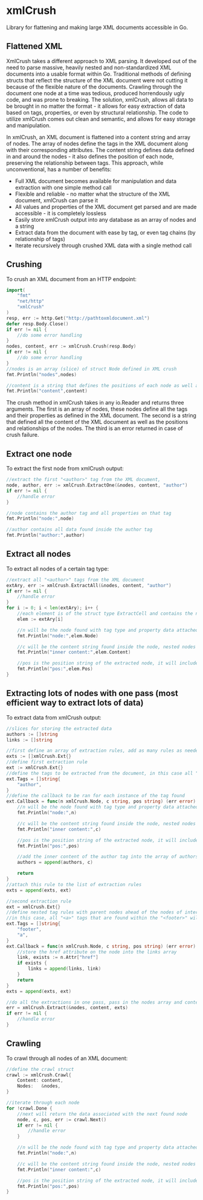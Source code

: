 # xmlCrush
Library for flattening and making large XML documents accessible in Go.

## Flattened XML
XmlCrush takes a different approach to XML parsing. It developed out of the need to parse massive, heavily nested and non-standardized XML documents into a usable format within Go. Traditional methods of defining structs that reflect the structure of the XML document were not cutting it because of the flexible nature of the documents. Crawling through the document one node at a time was tedious, produced horrendously ugly code, and was prone to breaking. The solution, xmlCrush, allows all data to be brought in no matter the format - it allows for easy extraction of data based on tags, properties, or even by structural relationship. The code to utilize xmlCrush comes out clean and semantic, and allows for easy storage and manipulation.

In xmlCrush, an XML document is flattened into a content string and array of nodes. The array of nodes define the tags in the XML document along with their corresponding attributes. The content string defines data defined in and around the nodes - it also defines the position of each node, preserving the relationship between tags. This approach, while unconventional, has a number of benefits:

- Full XML document becomes available for manipulation and data extraction with one simple method call
- Flexible and reliable - no matter what the structure of the XML document, xmlCrush can parse it
- All values and properties of the XML document get parsed and are made accessible - it is completely lossless
- Easily store xmlCrush output into any database as an array of nodes and a string
- Extract data from the document with ease by tag, or even tag chains (by relationship of tags)
- Iterate recursively through crushed XML data with a single method call

## Crushing
To crush an XML document from an HTTP endpoint:
```` go
import(
	"fmt"
	"net/http"
	"xmlCrush"
)
resp, err := http.Get("http://pathtoxmldocument.xml")
defer resp.Body.Close()
if err != nil {
	//do some error handling
}
nodes, content, err := xmlCrush.Crush(resp.Body)
if err != nil {
	//do some error handling
}
//nodes is an array (slice) of struct Node defined in XML crush
fmt.Println("nodes",nodes)

//content is a string that defines the positions of each node as well as content in and around the nodes
fmt.Println("content",content)
````
The crush method in xmlCrush takes in any io.Reader and returns three arguments. The first is an array of nodes, these nodes define all the tags and their properties as defined in the XML document. The second is a string that defined all the content of the XML document as well as the positions and relationships of the nodes. The third is an error returned in case of crush failure.

## Extract one node
To extract the first node from xmlCrush output:
```` go
//extract the first "<author>" tag from the XML document, 
node, author, err := xmlCrush.ExtractOne(&nodes, content, "author")
if err != nil {
	//handle error
}

//node contains the author tag and all properties on that tag
fmt.Println("node:",node)

//author contains all data found inside the author tag
fmt.Println("author:",author)
````

## Extract all nodes
To extract all nodes of a certain tag type:
```` go
//extract all "<author>" tags from the XML document
extAry, err := xmlCrush.ExtractAll(&nodes, content, "author")
if err != nil {
	//handle error
}
for i := 0; i < len(extAry); i++ {
	//each element is of the struct type ExtractCell and contains the node, content, and position string of the node
	elem := extAry[i]

	//n will be the node found with tag type and property data attached
	fmt.Println("node:",elem.Node)

	//c will be the content string found inside the node, nested nodes will be defined by position in this string
	fmt.Println("inner content:",elem.Content)

	//pos is the position string of the extracted node, it will include every parent node by name separated by spaces
	fmt.Println("pos:",elem.Pos)
}
````

## Extracting lots of nodes with one pass (most efficient way to extract lots of data)
To extract data from xmlCrush output:
```` go
//slices for storing the extracted data
authors := []string
links := []string

//first define an array of extraction rules, add as many rules as needed
exts := []xmlCrush.Ext{}
//define first extraction rule
ext := xmlCrush.Ext{}
//define the tags to be extracted from the document, in this case all "<author>" tags will be found in the document
ext.Tags = []string{
	"author", 
}
//define the callback to be ran for each instance of the tag found
ext.Callback = func(n xmlCrush.Node, c string, pos string) (err error) {
	//n will be the node found with tag type and property data attached
	fmt.Println("node:",n)

	//c will be the content string found inside the node, nested nodes will be defined by position in this string
	fmt.Println("inner content:",c)

	//pos is the position string of the extracted node, it will include every parent node by name separated by spaces
	fmt.Println("pos:",pos)

	//add the inner content of the author tag into the array of authors
	authors = append(authors, c)

	return
}
//attach this rule to the list of extraction rules
exts = append(exts, ext)

//second extraction rule
ext = xmlCrush.Ext{}
//define nested tag rules with parent nodes ahead of the nodes of interest
//in this case, all "<a>" tags that are found within the "<footer>" will be extracted
ext.Tags = []string{
	"footer",
	"a",
}
ext.Callback = func(n xmlCrush.Node, c string, pos string) (err error) {
	//store the href attribute on the node into the links array
	link, exists := n.Attr["href"]
	if exists {
		links = append(links, link)
	}
	return
}
exts = append(exts, ext)

//do all the extractions in one pass, pass in the nodes array and content string from the extraction as well as the array of extraction rules
err = xmlCrush.Extract(&nodes, content, exts)
if err != nil {
	//handle error
}
````

## Crawling
To crawl through all nodes of an XML document:
```` go
//define the crawl struct
crawl := xmlCrush.Crawl{
	Content: content,
	Nodes:   &nodes,
}

//iterate through each node
for !crawl.Done {
	//next will return the data associated with the next found node
	node, c, pos, err := crawl.Next()
	if err != nil {
		//handle error
	}

	//n will be the node found with tag type and property data attached
	fmt.Println("node:",n)

	//c will be the content string found inside the node, nested nodes will be defined by position in this string
	fmt.Println("inner content:",c)

	//pos is the position string of the extracted node, it will include every parent node by name separated by spaces
	fmt.Println("pos:",pos)
}
````
